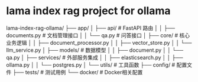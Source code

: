 # lama index rag project for ollama


lama-index-rag-ollama/
├── app/
│   ├── api/                 # FastAPI 路由
│   │   ├── documents.py     # 文档管理接口
│   │   └── qa.py           # 问答接口
│   ├── core/               # 核心业务逻辑
│   │   ├── document_processor.py
│   │   ├── vector_store.py
│   │   └── llm_service.py
│   ├── models/            # 数据模型
│   │   ├── document.py
│   │   └── qa.py
│   ├── services/         # 外部服务集成
│   │   ├── elasticsearch.py
│   │   ├── ollama.py
│   │   └── postgres.py
│   └── utils/           # 工具函数
├── config/             # 配置文件
├── tests/             # 测试用例
└── docker/            # Docker相关配置